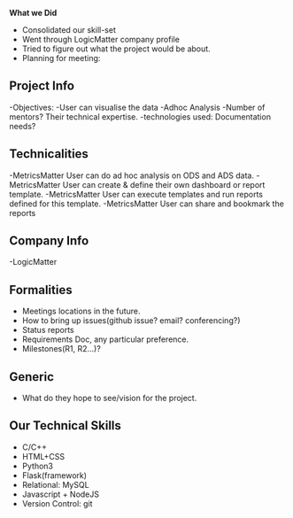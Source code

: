 **What we Did**

* Consolidated our skill-set
* Went through LogicMatter company profile
* Tried to figure out what the project would be about.
* Planning for meeting:

## Project Info
-Objectives:
 -User can visualise the data
 -Adhoc Analysis
-Number of mentors? Their technical expertise.
-technologies used: Documentation needs?

## Technicalities
 -MetricsMatter User can do ad hoc analysis on ODS and ADS data.
 -MetricsMatter User can create & define their own dashboard or report template.
 -MetricsMatter User can execute templates and run reports defined for this template.
 -MetricsMatter User can share and bookmark the reports


## Company Info
 -LogicMatter 

## Formalities
- Meetings locations in the future.
- How to bring up issues(github issue? email? conferencing?)
- Status reports
- Requirements Doc, any particular preference.
- Milestones(R1, R2...)?


## Generic
- What do they hope to see/vision for the project.


## Our Technical Skills 
- C/C++
- HTML+CSS
- Python3
- Flask(framework)
- Relational: MySQL
- Javascript + NodeJS 
- Version Control: git


